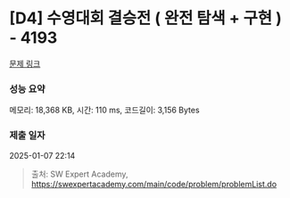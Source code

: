 # [D4] 수영대회 결승전 ( 완전 탐색 + 구현 ) - 4193 

[문제 링크](https://swexpertacademy.com/main/code/problem/problemDetail.do?contestProbId=AWKaG6_6AGQDFARV) 

### 성능 요약

메모리: 18,368 KB, 시간: 110 ms, 코드길이: 3,156 Bytes

### 제출 일자

2025-01-07 22:14



> 출처: SW Expert Academy, https://swexpertacademy.com/main/code/problem/problemList.do